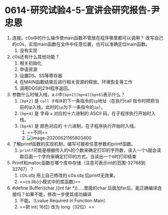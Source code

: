 # 0614-研究试验4-5-宣讲会研究报告-尹忠恩

1. 连接。c0s中的什么操作使main函数不管放在程序哪里都可以调用？ 改写自己的c0s，实现main函数在文件中任意位置，也可以准确定位main函数。
   1. 没有实现
2. c0s还有什么其他功能？
   1. 相关初始化
   2. 申请资源
   3. 设置DS、SS等寄存器
   4. 在MAIN函数结束后进行相关资源的释放、环境恢复等工作
   5. 调用DOS的21H程序返回。
3. 参数什么时候入栈，a.c中`[bp+2][bp+4][bp+6]`表示什么？
   1. `[bp+2]`  是  `call 子程序`的下一条指令的`ip`地址（在执行call 指令时把把当前的ip入栈，此时的`ip`为下一条指令的`ip`）。
   2. `[bp+4]` 是 字母 `a` 对应的十六进制的 ASCII 码，在子程序执行开始时入栈。
   3. `[bp+6]` 是 颜色对应的 十六进制，在子程序执行开始时入栈。
      1. ==不同==
      2. ![image-20200621165803400](https://gitee.com/bgst007/markdownPicUrl/raw/master/image-20200621165803400.png)
4. 了解printf函数的实现机制，编写可接收任意参数的printf函数。
   1. `printf`可能是根据传入的`%`的个数来确定打印的字符数，读入一个`%`就会读取后面一个字符来确定打印的方式，当读出一个`0`时打印结束
5. Printf和malloc函数在哪个库中存储（注意可表示int的范围-32768到32767）？
   1. c0s.obj 用上自己修改的 c0s.obj 后printf无效果。
   2. ==cs.lib(小模式中的库函数)==
6. #define Buffer((char *)*(int far *)).....里面的char 后面加far后，能正确编译连接吗？如果不能，修改一步使其成功编译
   1. 不能。（Lvalue Required in Function Main）
   2. ==把 int( 16位) 改为 long（32位）==